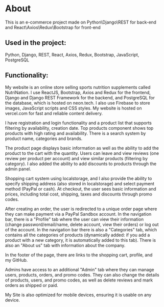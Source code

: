 # About

This is an e-commerce project made on Python\Django\REST for back-end and React\Axios\Redux\Bootstrap for front-end

## Used in the project:

Python, Django, REST, React, Axios, Redux, Bootstrap, JavaScript, PostgreSQL

## Functionality:

My website is an online store selling sports nutrition supplements called NutriNation. I use ReactJS, Bootstrap, Axios and Redux for the frontend, Django and Django REST Framework for the backend, and PostgreSQL for the database, which is hosted on neon.tech. I also use Firebase to store images, JavaScript scripts and CSS styles. My website is hosted on vercel.com for fast and reliable content delivery. 
 
I have registration and login functionality and a product list that supports filtering by availability, creation date. Top products component shows top products with high rating and availability. There is a search system by product name, categories and brands. 
 
The product page displays basic information as well as the ability to add the product to the cart with the quantity. Users can leave and view reviews (one review per product per account) and view similar products (filtering by category). I also added the ability to add discounts to products through the admin panel. 
 
Shopping cart system using localstorage, and I also provide the ability to specify shipping address (also stored in localstorage) and select payment method (PayPal or cash). At checkout, the user sees basic information and prices, including total cost, shipping, taxes and discounts through promo codes. 
 
After creating an order, the user is redirected to a unique order page where they can make payment via a PayPal Sandbox account. In the navigation bar, there is a "Profile" tab where the user can view their information (change password/email/name, delete account, view their orders) or log out of the account. In the navigation bar there is also a "Categories" tab, which contains all the categories of products (dynamically added: if you add a product with a new category, it is automatically added to this tab). There is also an "About us" tab with information about the company. 
 
In the footer of the page, there are links to the shopping cart, profile, and my GitHub.  
 
Admins have access to an additional "Admin" tab where they can manage users, products, orders, and promo codes. They can also change the details of products, users, and promo codes, as well as delete reviews and mark orders as shipped or paid. 
 
My Site is also optimized for mobile devices, ensuring it is usable on any device.

